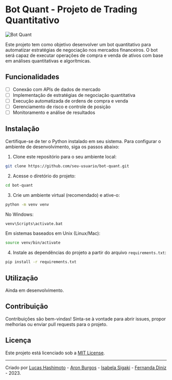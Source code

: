 # Bot Quant - Projeto de Trading Quantitativo

![Bot Quant](https://images.unsplash.com/photo-1611974789855-9c2a0a7236a3?crop=entropy&cs=tinysrgb&fit=max&fm=jpg&ixid=M3w2MzkyMXwwfDF8c2VhcmNofDF8fHRyYWRpbmd8ZW58MHx8fHwxNjkwMzA3ODU4fDA&ixlib=rb-4.0.3&q=80&w=200)

Este projeto tem como objetivo desenvolver um bot quantitativo para automatizar estratégias de negociação nos mercados financeiros. O bot será capaz de executar operações de compra e venda de ativos com base em análises quantitativas e algorítmicas.

## Funcionalidades

-   [ ] Conexão com APIs de dados de mercado
-   [ ] Implementação de estratégias de negociação quantitativa
-   [ ] Execução automatizada de ordens de compra e venda
-   [ ] Gerenciamento de risco e controle de posição
-   [ ] Monitoramento e análise de resultados

## Instalação

Certifique-se de ter o Python instalado em seu sistema. Para configurar o ambiente de desenvolvimento, siga os passos abaixo:

1. Clone este repositório para o seu ambiente local:

```bash
git clone https://github.com/seu-usuario/bot-quant.git
```

2. Acesse o diretório do projeto:

```bash
cd bot-quant
```

3. Crie um ambiente virtual (recomendado) e ative-o:

```bash
python -m venv venv
```

No Windows:

```bash
venv\Scripts\activate.bat
```

Em sistemas baseados em Unix (Linux/Mac):

```bash
source venv/bin/activate
```

4. Instale as dependências do projeto a partir do arquivo `requirements.txt`:

```bash
pip install -r requirements.txt
```

## Utilização

Ainda em desenvolvimento.

## Contribuição

Contribuições são bem-vindas! Sinta-se à vontade para abrir issues, propor melhorias ou enviar pull requests para o projeto.

## Licença

Este projeto está licenciado sob a [MIT License](LICENSE).

---

Criado por [Lucas Hashimoto](https://www.linkedin.com/in/lucas-hashimoto/) - [Aron Burgos](https://www.linkedin.com/in/aron-miranda-burgos-57a99a169/) - [Isabela Sigaki](https://www.linkedin.com/in/isabela-sigaki/) - [Fernanda Diniz](https://www.linkedin.com/in/fernandadinizmarinho/) - 2023.
